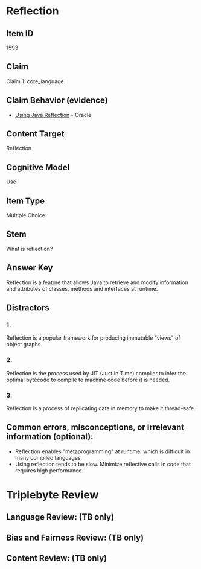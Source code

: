 # Reflection

## Item ID
1593

## Claim
Claim 1: core_language

## Claim Behavior (evidence)

* [Using Java Reflection](https://www.oracle.com/technical-resources/articles/java/javareflection.html) - Oracle

## Content Target
Reflection

## Cognitive Model
Use

## Item Type
Multiple Choice

## Stem
What is reflection?

## Answer Key
Reflection is a feature that allows Java to retrieve and modify information and attributes of classes, methods and interfaces at runtime.


## Distractors

### 1.
Reflection is a popular framework for producing immutable "views" of object graphs.

### 2.
Reflection is the process used by JIT (Just In Time) compiler to infer the optimal bytecode to compile to machine code before it is needed.

### 3.
Reflection is a process of replicating data in memory to make it thread-safe.


## Common errors, misconceptions, or irrelevant information (optional):

* Reflection enables "metaprogramming" at runtime, which is difficult in many compiled languages.
* Using reflection tends to be slow.  Minimize reflective calls in code that requires high performance.

# Triplebyte Review


## Language Review: (TB only)


## Bias and Fairness Review: (TB only)


## Content Review: (TB only)
